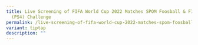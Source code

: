 ```yaml
---
title: Live Screening of FIFA World Cup 2022 Matches SPOM Foosball & FIFA 23
  (PS4) Challenge
permalink: /live-screening-of-fifa-world-cup-2022-matches-spom-foosball-fifa-23-ps4-challenge/
variant: tiptap
description: ""
---
```

